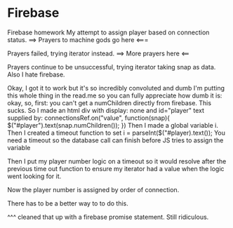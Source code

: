 # Firebase
Firebase homework
My attempt to assign player based on connection status.  ==> Prayers to machine gods go here <===

Prayers failed, trying iterator instead.  ==> More prayers here <==

Prayers continue to be unsuccessful, trying iterator taking snap as data.  Also I hate firebase.

Okay, I got it to work but it's so incredibly convoluted and dumb I'm putting this whole thing in the read.me so you can fully appreciate how dumb it is:
okay, so, first: you can't get a numChildren directly from firebase.  This sucks.  So I made an html div with display: none and id="player" 
text supplied by:  connectionsRef.on("value", function(snap){
                    $("#player").text(snap.numChildren());
                   })
Then I made a global variable i.  
Then I created a timeout function to set i = parseInt($("#player).text());  You need a timeout so the database call can finish before 
    JS tries to assign the variable

Then I put my player number logic on a timeout so it would resolve after the previous time out function to ensure my iterator had a value when the logic went looking for it.

Now the player number is assigned by order of connection.  

There has to be a better way to to do this.


^^^ cleaned that up with a firebase promise statement.  Still ridiculous.
